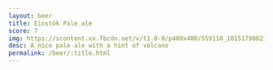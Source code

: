 ```yaml
---
layout: beer
title: Einstök Pale ale
score: 7
img: https://scontent.xx.fbcdn.net/v/t1.0-0/p480x480/559118_10151798821313745_705644987_n.jpg?oh=14a7d332fe8e818313a87c358f3b3694&oe=586CB25E
desc: A nice pale ale with a hint of volcano
permalink: /beer/:title.html
---
```

